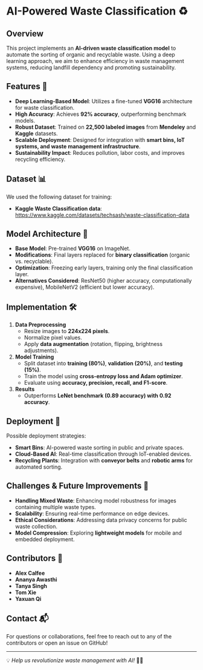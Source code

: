 # AI-Powered Waste Classification ♻️

## Overview
This project implements an **AI-driven waste classification model** to automate the sorting of organic and recyclable waste. Using a deep learning approach, we aim to enhance efficiency in waste management systems, reducing landfill dependency and promoting sustainability.

## Features 🚀
- **Deep Learning-Based Model**: Utilizes a fine-tuned **VGG16** architecture for waste classification.
- **High Accuracy**: Achieves **92% accuracy**, outperforming benchmark models.
- **Robust Dataset**: Trained on **22,500 labeled images** from **Mendeley** and **Kaggle** datasets.
- **Scalable Deployment**: Designed for integration with **smart bins, IoT systems, and waste management infrastructure**.
- **Sustainability Impact**: Reduces pollution, labor costs, and improves recycling efficiency.

## Dataset 📊
We used the following dataset for training:
- **Kaggle Waste Classification data**: https://www.kaggle.com/datasets/techsash/waste-classification-data 

## Model Architecture 🧠
- **Base Model**: Pre-trained **VGG16** on ImageNet.
- **Modifications**: Final layers replaced for **binary classification** (organic vs. recyclable).
- **Optimization**: Freezing early layers, training only the final classification layer.
- **Alternatives Considered**: ResNet50 (higher accuracy, computationally expensive), MobileNetV2 (efficient but lower accuracy).

## Implementation 🛠️
1. **Data Preprocessing**
   - Resize images to **224x224 pixels**.
   - Normalize pixel values.
   - Apply **data augmentation** (rotation, flipping, brightness adjustments).
2. **Model Training**
   - Split dataset into **training (80%)**, **validation (20%)**, and **testing (15%)**.
   - Train the model using **cross-entropy loss and Adam optimizer**.
   - Evaluate using **accuracy, precision, recall, and F1-score**.
3. **Results**
   - Outperforms **LeNet benchmark (0.89 accuracy) with 0.92 accuracy**.

## Deployment 🔧
Possible deployment strategies:
- **Smart Bins**: AI-powered waste sorting in public and private spaces.
- **Cloud-Based AI**: Real-time classification through IoT-enabled devices.
- **Recycling Plants**: Integration with **conveyor belts** and **robotic arms** for automated sorting.

## Challenges & Future Improvements 🚧
- **Handling Mixed Waste**: Enhancing model robustness for images containing multiple waste types.
- **Scalability**: Ensuring real-time performance on edge devices.
- **Ethical Considerations**: Addressing data privacy concerns for public waste collection.
- **Model Compression**: Exploring **lightweight models** for mobile and embedded deployment.

## Contributors 👥
- **Alex Calfee** 
- **Ananya Awasthi** 
- **Tanya Singh** 
- **Tom Xie** 
- **Yaxuan Qi** 

## Contact 📬
For questions or collaborations, feel free to reach out to any of the contributors or open an issue on GitHub!

---
💡 *Help us revolutionize waste management with AI!* 🚀🌱
